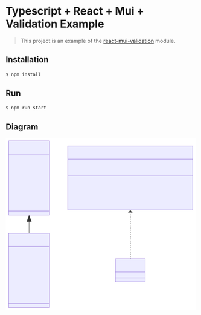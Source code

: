 # Typescript + React + Mui + Validation Example

> This project is an example of the [react-mui-validation](https://www.npmjs.com/package/react-mui-validation) module.

## Installation

```sh
$ npm install 
```

## Run 

```sh
$ npm run start
```

## Diagram

![](./react-mui-diagram.svg)

